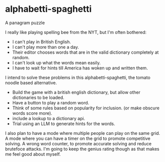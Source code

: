 # alphabetti-spaghetti
A panagram puzzle

I really like playing spelling bee from the NYT, but I'm often bothered:
- I can't play in British English.
- I can't play more than one a day.
- Their editor chooses words that are in the valid dictionary completely at random.
- I can't look up what the words mean easily.
- I have to wait for hints till America has woken up and written them.

I intend to solve these problems in this alphabetti-spaghetti, the tomato noodle based alternative.
- Build the game with a british english dictionary, but allow other dictionaries to be loaded.
- Have a button to play a random word.
- Think of some rules based on popularity for inclusion. (or make obscure words score more).
- include a lookup to a dictionary api.
- Trial using an LLM to generate hints for the words.

I also plan to have a mode where multiple people can play on the same grid. A mode where you can have a timer on the grid to promote competitive solving. A wrong word counter, to promote accurate solving and reduce brutefoce attacks. I'm going to keep the genius rating though as that makes me feel good about myself. 

